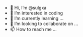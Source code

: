 - 👋 Hi, I’m @sulgxa
- 👀 I’m interested in coding
- 🌱 I’m currently learning ...
- 💞️ I’m looking to collaborate on ...
- 📫 How to reach me ...

<!---
sulgxa/sulgxa is a ✨ special ✨ repository because its `README.md` (this file) appears on your GitHub profile.
You can click the Preview link to take a look at your changes.
--->
